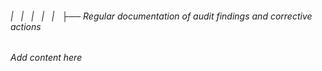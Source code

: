 ###### |   |   |   |   |   ├── Regular documentation of audit findings and corrective actions

*Add content here*